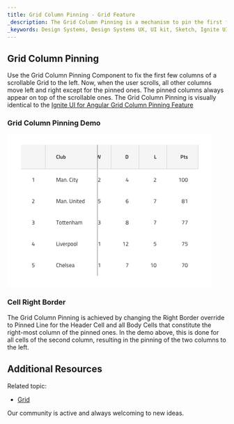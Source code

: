 ```yaml
---
title: Grid Column Pinning - Grid Feature
_description: The Grid Column Pinning is a mechanism to pin the first few columns of a scrollable Grid. 
_keywords: Design Systems, Design Systems UX, UI kit, Sketch, Ignite UI for Angular, Sketch to Angular, Sketch to Angular, Angular, Angular Design System, Export code from Sketch, Design Kits for Angular, Sketch HTML, Sketch to HTML, Sketch UI kits
---
```


## Grid Column Pinning

Use the Grid Column Pinning Component to fix the first few columns of a scrollable Grid to the left. Now, when the user scrolls, all other columns move left and right except for the pinned ones. The pinned columns always appear on top of the scrollable ones. The Grid Column Pinning is visually identical to the [Ignite UI for Angular Grid Column Pinning Feature](https://www.infragistics.com/products/ignite-ui-angular/angular/components/grid_column_pinning.html)

### Grid Column Pinning Demo

<img class="responsive-img" src="../images/grid_column_pinning_demo.png" srcset="../images/grid_column_pinning_demo@2x.png 2x" />

### Cell Right Border

The Grid Column Pinning is achieved by changing the Right Border override to Pinned Line for the Header Cell and all Body Cells that constitute the right-most column of the pinned ones. In the demo above, this is done for all cells of the second column, resulting in the pinning of the two columns to the left.

## Additional Resources

Related topic:

- [Grid](grid.md)
  <div class="divider--half"></div>

Our community is active and always welcoming to new ideas.


